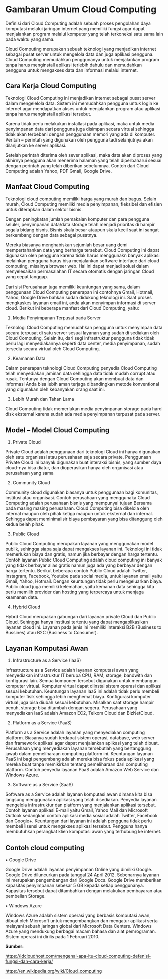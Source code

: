 # Gambaran Umum Cloud Computing

Definisi dari Cloud Computing adalah sebuah proses pengolahan daya komputasi melalui jaringan internet yang memiliki fungsi agar dapat menjalankan program melalui komputer yang telah terkoneksi satu sama lain pada waktu yang sama.

Cloud Computing merupakan sebuah teknologi yang menjadikan internet sebagai pusat server untuk mengelola data dan juga aplikasi pengguna. Cloud Computing memudahkan penggunanya untuk menjalankan program tanpa harus menginstall aplikasi terlebih dahulu dan memudahkan pengguna untuk mengakses data dan informasi melalui internet.

## Cara Kerja Cloud Computing

Teknologi Cloud Computing ini menjadikan internet sebagai pusat server dalam mengelelola data. Sistem ini memudahkan pengguna untuk login ke internet agar mendapatkan akses untuk menjalankan program atau aplikasi tanpa harus menginstall aplikasi tersebut.

Karena tidak perlu melakukan installasi pada aplikasi, maka untuk media penyimpanan data dari pengguna juga disimpan secara virtual sehingga tidak akan terbebani dengan penggunaan memori yang ada di komputer. Peritah – perintah yang digunakan oleh pengguna tadi selanjutnya akan dilanjutkan ke server aplikasi.

Setelah perintah diterima oleh sever aplikasi, maka data akan diproses yang akhirnya pengguna akan menerima halaman yang telah diperbaharui sesuai dengan perintah yang telah diberikan sebelumnya. Contoh dari Cloud Computing adalah Yahoo, PDF Gmail, Google Drive.

## Manfaat Cloud Computing

Teknologi cloud computing memiliki harga yang murah dan bagus. Selain murah, Cloud Computing memiliki media penyimpanan, fleksibel dan efisien untuk diterapkan dalam sektor bisnis. 

Dengan peningkatan jumlah pemakaian komputer dan para pengguna seluler, penyimpanan data/data storage telah menjadi prioritas di hampir segala bidang bisnis. Bisnis skala besar ataupun skala kecil saat ini sangat berkembang dengan data sebagai pusatnya.

Mereka biasanya menghabiskan sejumlah besar uang demi mempertahankan data yang berharga tersebut. Cloud Computing ini dapat digunakan oleh pengguna karena tidak harus menggunakn banyak aplikasi melainkan pengguna harus bisa menjalankan software interface dari cloud computing, misalnya browser web. Hal ini dapat menjadi solusi dalam menyelesaikan permasalahan IT secara otomatis dengan jaringan Cloud yang cepat tanggap.

Dari sisi Perusahaan juga memiliki keuntungan yang sama, dalam penggunaan Cloud Computing penerapan ini contohnya Gmail, Hotmail, Yahoo, Google Drive bahkan sudah didukung teknologi ini. Saat proses mengkaskes layanan email ini, anda akan menyimpan informasi di server cloud. Berikut ini beberapa manfaat dari Cloud Computing, yaitu:

1.	Media Penyimpanan Terpusat pada Server

Teknologi Cloud Computing memudahkan pengguna untuk menyimpan data secara terpusat di satu server sesuai layanan yang sudah di sediakan oleh Cloud Computing. Selain itu, dari segi infrastruktur pengguna tidak tidak perlu lagi menyediakannya seperti data center, media penyimpanan, sudah tersedia secara virtual oleh Cloud Computing.

2.	Keamanan Data

Dalam penerapan teknologi Cloud Computing penyedia Cloud Computing telah menyediakan jaminan data sehingga data tidak mudah corrupt atau rusak. Tentunya dengan Cloud Computing akan membuat data dan informasi Anda bisa lebih aman terjaga dibandingkan metode konventional yang digunakan oleh kebanyakan orang saat ini.

3.	Lebih Murah dan Tahan Lama

Cloud Computing tidak memerlukan media penyimpanan storage pada hard disk eksternal karena sudah ada media penyimpanan terpusat pada server.

## Model – Model Cloud Computing

1.	Private Cloud

Private Cloud adalah penggunaan dari teknologi Cloud ini hanya digunakan oleh satu organisasi atau perusahaan saja secara private. Penggunaan Private Cloud ini banyak digunakan buat interaksi bisnis, yang sumber daya cloud-nya bisa diatur, dan dioperasikan hanya oleh organisasi atau perusahaan yang sama

2.	Community Cloud

Community cloud digunakan biasanya untuk penggunaan bagi komunitas, institusi atau organisasi. Contoh perusahaan yang menggunaka Cloud Computing adalah perusahaan bisnis yang mempunyai tujuan Bersama pada masing masing perusahaan. Cloud Computing bisa dikelola oleh internal maupun oleh pihak ketiga maupun untuk eksternal dan internal. Sehingga dapat meminimalisir biaya pembayaran yang bisa ditanggung oleh kedua belah pihak.

3.	Public Cloud

Public Cloud Computing merupakan layanan yang menggunakan model publik, sehingga siapa saja dapat mengakses layanan ini. Teknologi ini tidak memerlukan biaya dan gratis, namun jika berbayar dengan harga tertentu. Contoh layanan Public Cloud Computing adalah cloud computing ini banyak yang tidak berbayar alias gratis namun juga ada yang berbayar dengan harga tertentu.
Berikut beberapa contoh Public Cloud adalah Twitter, Instagram, Facebook, Youtube pada social media, untuk layanan email yaitu Gmail, Yahoo, Hotmail. Dengan keuntungan tidak perlu mengeluarkan biaya. Public cloud juga memiliki kelemahan, yaitu kemanan data sehingga kita perlu memilih provider dan hosting yang terpercaya untuk menjaga keamanan data.

4.	Hybrid Cloud

Hybrd Cloud merupakan gabungan dari layanan private Cloud dan Public Cloud. Sehingga hanya institusi tertentu yang dapat mengaplikasikan layanan cloud ini. Layanan pada jenis ini memiliki interaksi B2B (Business to Bussines) atau B2C (Business to Consumer).

## Layanan Komputasi Awan

1.	Infrastructure as a Service (IaaS)

Infrastructure as a Service adalah layanan komputasi awan yang menyediakan infrastruktur IT berupa CPU, RAM, storage, bandwith dan konfigurasi lain. Semua komponen tersebut digunakan untuk membangun komputer virtual. Komputer virtual dapat diinstal sistem operasi dan aplikasi sesuai kebutuhan. Keuntungan layanan IaaS ini adalah tidak perlu membeli komputer fisik sehingga lebih menghemat biaya. Konfigurasi komputer virtual juga bisa diubah sesuai kebutuhan. Misalkan saat storage hampir penuh, storage bisa ditambah dengan segera. Perusahaan yang menyediakan IaaS adalah Amazon EC2, Telkom Cloud dan BizNetCloud.

2.	Platform as a Service (PaaS)

Platform as a Service adalah layanan yang menyediakan computing platform. Biasanya sudah terdapat sistem operasi, database, web server dan framework aplikasi agar dapat menjalankan aplikasi yang telah dibuat. Perusahaan yang menyediakan layanan tersebutlah yang bertanggung jawab dalam pemeliharaan computing platform ini. Keuntungan layanan PaaS ini bagi pengembang adalah mereka bisa fokus pada aplikasi yang mereka buat tanpa memikirkan tentang pemeliharaan dari computing platform. Contoh penyedia layanan PaaS adalah Amazon Web Service dan Windows Azure.

3.	Software as a Service (SaaS)

Software as a Service adalah layanan komputasi awan dimana kita bisa langsung menggunakan aplikasi yang telah disediakan. Penyedia layanan mengelola infrastruktur dan platform yang menjalankan aplikasi tersebut. Contoh layanan aplikasi E-mail yaitu Gmail, Yahoo Mail dan Microsoft Outlook sedangkan contoh aplikasi media sosial adalah Twitter, Facebook dan Google+. Keuntungan dari layanan ini adalah pengguna tidak perlu membeli lisensi untuk mengakses aplikasi tersebut. Pengguna hanya membutuhkan perangkat klien komputasi awan yang terhubung ke internet.


## Contoh cloud computing

•	Google Drive

Google Drive adalah layanan penyimpanan Online yang dimiliki Google. Google Drive diluncurkan pada tanggal 24 April 2012. Sebenarnya layanan ini merupakan pengembangan dari Google Docs. Google Drive memberikan kapasitas penyimpanan sebesar 5 GB kepada setiap penggunanya. Kapasitas tersebut dapat ditambahkan dengan melakukan pembayaran atau pembelian Storage.

•	Windows Azure

Windows Azure adalah sistem operasi yang berbasis komputasi awan, dibuat oleh Microsoft untuk mengembangkan dan mengatur aplikasi serta melayani sebuah jaringan global dari Microsoft Data Centers. Windows Azure yang mendukung berbagai macam bahasa dan alat pemrograman. Sistem operasi ini dirilis pada 1 Februari 2010.


**Sumber:**

https://idcloudhost.com/mengenal-apa-itu-cloud-computing-defenisi-fungsi-dan-cara-kerja/

https://en.wikipedia.org/wiki/Cloud_computing